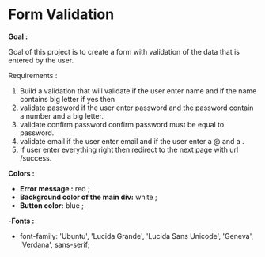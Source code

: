 # Form Validation

**Goal :**

Goal of this project is to create a form with validation of the data that is entered by the user.

Requirements :

1. Build a validation that will validate if the user enter name and if the name contains big letter if yes then
2. validate password if the user enter password and the password contain a number and a big letter.
3. validate confirm password confirm password must be equal to password. 
4. validate email if the user enter email and if the user enter a @ and a .
5. If user enter everything right then redirect to the next page with url /success.


**Colors :**

 - **Error message :** red ;
 - **Background color of the main div:** white ;
 - **Button color:** blue ;

 -**Fonts :** 

 - font-family: 'Ubuntu', 'Lucida Grande', 'Lucida Sans Unicode', 'Geneva', 'Verdana', sans-serif;





